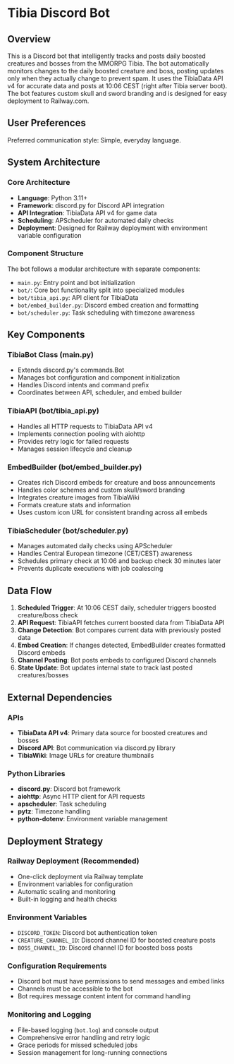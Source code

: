 # Tibia Discord Bot

## Overview

This is a Discord bot that intelligently tracks and posts daily boosted creatures and bosses from the MMORPG Tibia. The bot automatically monitors changes to the daily boosted creature and boss, posting updates only when they actually change to prevent spam. It uses the TibiaData API v4 for accurate data and posts at 10:06 CEST (right after Tibia server boot). The bot features custom skull and sword branding and is designed for easy deployment to Railway.com.

## User Preferences

Preferred communication style: Simple, everyday language.

## System Architecture

### Core Architecture
- **Language**: Python 3.11+
- **Framework**: discord.py for Discord API integration
- **API Integration**: TibiaData API v4 for game data
- **Scheduling**: APScheduler for automated daily checks
- **Deployment**: Designed for Railway deployment with environment variable configuration

### Component Structure
The bot follows a modular architecture with separate components:
- `main.py`: Entry point and bot initialization
- `bot/`: Core bot functionality split into specialized modules
- `bot/tibia_api.py`: API client for TibiaData
- `bot/embed_builder.py`: Discord embed creation and formatting
- `bot/scheduler.py`: Task scheduling with timezone awareness

## Key Components

### TibiaBot Class (main.py)
- Extends discord.py's commands.Bot
- Manages bot configuration and component initialization
- Handles Discord intents and command prefix
- Coordinates between API, scheduler, and embed builder

### TibiaAPI (bot/tibia_api.py)
- Handles all HTTP requests to TibiaData API v4
- Implements connection pooling with aiohttp
- Provides retry logic for failed requests
- Manages session lifecycle and cleanup

### EmbedBuilder (bot/embed_builder.py)
- Creates rich Discord embeds for creature and boss announcements
- Handles color schemes and custom skull/sword branding
- Integrates creature images from TibiaWiki
- Formats creature stats and information
- Uses custom icon URL for consistent branding across all embeds

### TibiaScheduler (bot/scheduler.py)
- Manages automated daily checks using APScheduler
- Handles Central European timezone (CET/CEST) awareness
- Schedules primary check at 10:06 and backup check 30 minutes later
- Prevents duplicate executions with job coalescing

## Data Flow

1. **Scheduled Trigger**: At 10:06 CEST daily, scheduler triggers boosted creature/boss check
2. **API Request**: TibiaAPI fetches current boosted data from TibiaData API
3. **Change Detection**: Bot compares current data with previously posted data
4. **Embed Creation**: If changes detected, EmbedBuilder creates formatted Discord embeds
5. **Channel Posting**: Bot posts embeds to configured Discord channels
6. **State Update**: Bot updates internal state to track last posted creatures/bosses

## External Dependencies

### APIs
- **TibiaData API v4**: Primary data source for boosted creatures and bosses
- **Discord API**: Bot communication via discord.py library
- **TibiaWiki**: Image URLs for creature thumbnails

### Python Libraries
- **discord.py**: Discord bot framework
- **aiohttp**: Async HTTP client for API requests
- **apscheduler**: Task scheduling
- **pytz**: Timezone handling
- **python-dotenv**: Environment variable management

## Deployment Strategy

### Railway Deployment (Recommended)
- One-click deployment via Railway template
- Environment variables for configuration
- Automatic scaling and monitoring
- Built-in logging and health checks

### Environment Variables
- `DISCORD_TOKEN`: Discord bot authentication token
- `CREATURE_CHANNEL_ID`: Discord channel ID for boosted creature posts
- `BOSS_CHANNEL_ID`: Discord channel ID for boosted boss posts

### Configuration Requirements
- Discord bot must have permissions to send messages and embed links
- Channels must be accessible to the bot
- Bot requires message content intent for command handling

### Monitoring and Logging
- File-based logging (`bot.log`) and console output
- Comprehensive error handling and retry logic
- Grace periods for missed scheduled jobs
- Session management for long-running connections